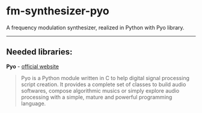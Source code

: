 # fm-synthesizer-pyo

A frequency modulation synthesizer, realized in Python with Pyo library. 

---

## Needed libraries:

**Pyo** - [official website](http://ajaxsoundstudio.com/software/pyo/)


>Pyo is a Python module written in C to help digital signal processing script creation. It provides a complete set of classes to build audio softwares, compose algorithmic musics or simply explore audio processing with a simple, mature and powerful programming language.



